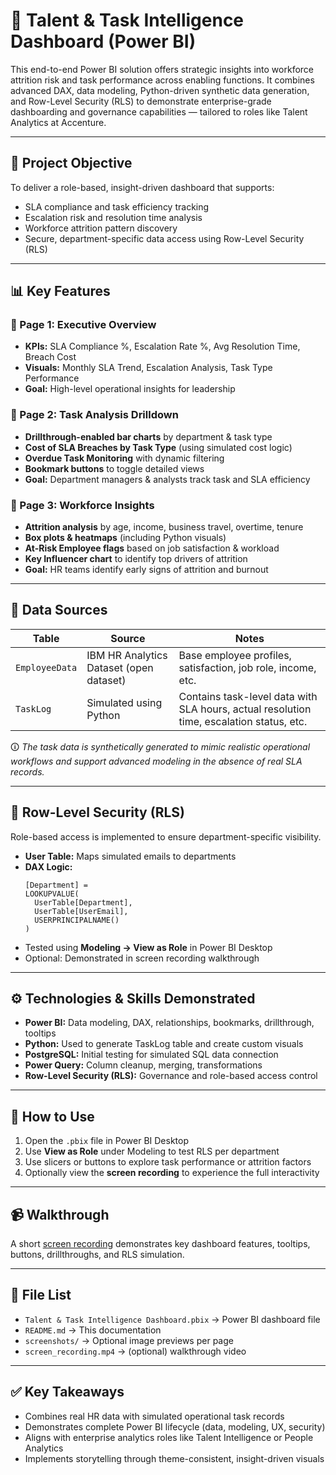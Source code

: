 
# 🧠 Talent & Task Intelligence Dashboard (Power BI)

This end-to-end Power BI solution offers strategic insights into workforce attrition risk and task performance across enabling functions. It combines advanced DAX, data modeling, Python-driven synthetic data generation, and Row-Level Security (RLS) to demonstrate enterprise-grade dashboarding and governance capabilities — tailored to roles like Talent Analytics at Accenture.

---

## 📌 Project Objective

To deliver a role-based, insight-driven dashboard that supports:

- SLA compliance and task efficiency tracking  
- Escalation risk and resolution time analysis  
- Workforce attrition pattern discovery  
- Secure, department-specific data access using Row-Level Security (RLS)  

---

## 📊 Key Features

### 🔹 Page 1: Executive Overview
- **KPIs:** SLA Compliance %, Escalation Rate %, Avg Resolution Time, Breach Cost  
- **Visuals:** Monthly SLA Trend, Escalation Analysis, Task Type Performance  
- **Goal:** High-level operational insights for leadership  

### 🔹 Page 2: Task Analysis Drilldown
- **Drillthrough-enabled bar charts** by department & task type  
- **Cost of SLA Breaches by Task Type** (using simulated cost logic)  
- **Overdue Task Monitoring** with dynamic filtering  
- **Bookmark buttons** to toggle detailed views  
- **Goal:** Department managers & analysts track task and SLA efficiency  

### 🔹 Page 3: Workforce Insights
- **Attrition analysis** by age, income, business travel, overtime, tenure  
- **Box plots & heatmaps** (including Python visuals)  
- **At-Risk Employee flags** based on job satisfaction & workload  
- **Key Influencer chart** to identify top drivers of attrition  
- **Goal:** HR teams identify early signs of attrition and burnout  

---

## 🧩 Data Sources

| Table      | Source | Notes |
|------------|--------|-------|
| `EmployeeData` | IBM HR Analytics Dataset (open dataset) | Base employee profiles, satisfaction, job role, income, etc. |
| `TaskLog`      | Simulated using Python | Contains task-level data with SLA hours, actual resolution time, escalation status, etc. |

🛈 _The task data is synthetically generated to mimic realistic operational workflows and support advanced modeling in the absence of real SLA records._

---

## 🔐 Row-Level Security (RLS)

Role-based access is implemented to ensure department-specific visibility.

- **User Table:** Maps simulated emails to departments  
- **DAX Logic:**
  ```DAX
  [Department] = 
  LOOKUPVALUE(
    UserTable[Department],
    UserTable[UserEmail],
    USERPRINCIPALNAME()
  )
  ```
- Tested using **Modeling → View as Role** in Power BI Desktop  
- Optional: Demonstrated in screen recording walkthrough

---

## ⚙️ Technologies & Skills Demonstrated

- **Power BI:** Data modeling, DAX, relationships, bookmarks, drillthrough, tooltips  
- **Python:** Used to generate TaskLog table and create custom visuals  
- **PostgreSQL:** Initial testing for simulated SQL data connection  
- **Power Query:** Column cleanup, merging, transformations  
- **Row-Level Security (RLS):** Governance and role-based access control  

---

## 🧪 How to Use

1. Open the `.pbix` file in Power BI Desktop  
2. Use **View as Role** under Modeling to test RLS per department  
3. Use slicers or buttons to explore task performance or attrition factors  
4. Optionally view the **screen recording** to experience the full interactivity

---

## 📹 Walkthrough

A short [screen recording](Dashboard.recordingmp4.mp4) demonstrates key dashboard features, tooltips, buttons, drillthroughs, and RLS simulation.

---

## 📁 File List

- `Talent & Task Intelligence Dashboard.pbix` → Power BI dashboard file  
- `README.md` → This documentation  
- `screenshots/` → Optional image previews per page  
- `screen_recording.mp4` → (optional) walkthrough video  

---

## ✅ Key Takeaways

- Combines real HR data with simulated operational task records  
- Demonstrates complete Power BI lifecycle (data, modeling, UX, security)  
- Aligns with enterprise analytics roles like Talent Intelligence or People Analytics  
- Implements storytelling through theme-consistent, insight-driven visuals  
